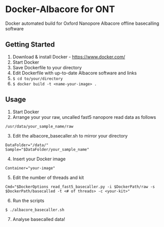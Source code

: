 # Docker-Albacore for ONT
Docker automated build for Oxford Nanopore Albacore offline basecalling software

## Getting Started

1. Download & install Docker - https://www.docker.com/
2. Start Docker
3. Save Dockerfile to your directory
4. Edit Dockerfile with up-to-date Albacore software and links
5. ```$ cd to/your/directory```
6. ```$ docker build -t <name-your-image> .```

## Usage

1. Start Docker
2. Arrange your your raw, uncalled fast5 nanopore read data as follows
 ```
 /usr/data/your_sample_name/raw
 ``` 
    
3. Edit the albacore_basecaller.sh to mirror your directory
 ```
 DataFolder="/data/"
 Sample="$DataFolder/your_sample_name"
 ``` 
    
4. Insert your Docker image 
 ```
 Container="your-image"
 ```
    
5. Edit the number of threads and kit
 ```
 Cmd="$DockerOptions read_fast5_basecaller.py -i $DockerPath/raw -s $DockerPath/basecalled -t <# of threads> -c <your-kit>"
 ```
    
6. Run the scripts 
 ```
 $ ./albacore_basecaller.sh
 ```
 
7. Analyse basecalled data!
